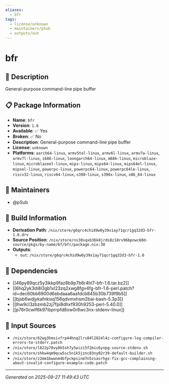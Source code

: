 ```yaml
---
aliases:
  - bfr
tags:
  - license/unknown
  - maintainers/pSub
  - outputs/out
---
```


# bfr

## 📝 Description

General-purpose command-line pipe buffer

## 📋 Package Information

- **Name**: `bfr`
- **Version**: `1.6`
- **Available**: ✅ Yes
- **Broken**: ✅ No
- **Description**: General-purpose command-line pipe buffer
- **License**: `unknown`
- **Platforms**: `aarch64-linux`, `armv5tel-linux`, `armv6l-linux`, `armv7a-linux`, `armv7l-linux`, `i686-linux`, `loongarch64-linux`, `m68k-linux`, `microblaze-linux`, `microblazeel-linux`, `mips-linux`, `mips64-linux`, `mips64el-linux`, `mipsel-linux`, `powerpc-linux`, `powerpc64-linux`, `powerpc64le-linux`, `riscv32-linux`, `riscv64-linux`, `s390-linux`, `s390x-linux`, `x86_64-linux`
## 👥 Maintainers

- @pSub


## 🔧 Build Information

- **Derivation Path**: `/nix/store/g6qrc4chid9w0y39x1ay71qcr1gq32d3-bfr-1.6.drv`
- **Source Position**: `/nix/store/ns30sqxb36k8jrds8z18rv96bpnwc60d-source/pkgs/by-name/bf/bfr/package.nix:30`
- **Outputs**:
  - `out`:  `/nix/store/g6qrc4chid9w0y39x1ay71qcr1gq32d3-bfr-1.6`

## 🔗 Dependencies

- [[46py89qcz5y3ikkp9faz8b9p7b6r4hl7-bfr-1.6.tar.bz2]]
- [[6hq2yk3di8i3gb1xl23zq2xwg8fgv4fg-bfr-1.6-perl.patch?id=dec60bb6900d6ebdaaa6aa1dcb845b30b739f9b5]]
- [[bjsb6wdjykafnkixq156qdvmxhsm2bai-bash-5.3p3]]
- [[lhw9cl3zbzmb2zj7fpi8dhxf930h9253-perl-5.40.0]]
- [[p76r0cwlf6k97ibprrpfd8xw0r8wc3nx-stdenv-linux]]

## 📁 Input Sources

- `/nix/store/62wg3hmsivfrp44hnq2lrs84l2824l4z-configure-log-compiler-errors-to-stderr.patch`
- `/nix/store/l622p70vy8k5sh7y5wizi5f2mic6ynpg-source-stdenv.sh`
- `/nix/store/shkw4qm9qcw5sc5n1k5jznc83ny02r39-default-builder.sh`
- `/nix/store/z2mm1bwwnm4bfpckpsinm7n5zsasrhgx-fix-gcc-complaining-about-invalid-configure-example-code.patch`

---
*Generated on 2025-09-27 11:49:43 UTC*
